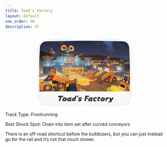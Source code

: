 ```yaml
---
title: Toad's Factory
layout: default
nav_order: 26
description: TF
---
```


<p align="center">
  <img src="/assets/images/icon-toads-factory.png" alt="Toad's Factory" width="300"/>
</p>

Track Type: Frontrunning

Best Shock Spot: Chain into item set after curved conveyors

There is an off-road shortcut before the bulldozers, but you can just instead go for the rail and it’s not that much slower.
